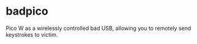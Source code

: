 # badpico
Pico W as a wirelessly controlled bad USB, allowing you to remotely send keystrokes to victim.
